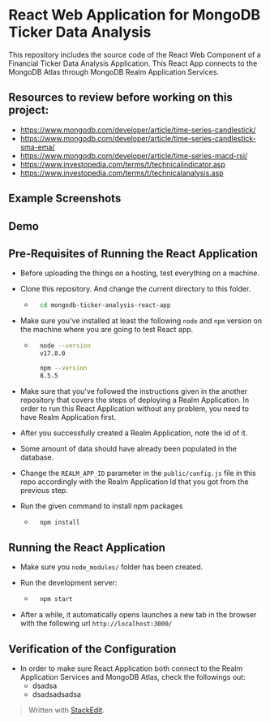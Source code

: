 
# React Web Application for MongoDB Ticker Data Analysis

This repository includes the source code of the React Web Component of a Financial Ticker Data Analysis Application.   This React App connects to the MongoDB Atlas through MongoDB Realm Application Services. 

## Resources to review before working on this project:
- https://www.mongodb.com/developer/article/time-series-candlestick/ 
- https://www.mongodb.com/developer/article/time-series-candlestick-sma-ema/
- https://www.mongodb.com/developer/article/time-series-macd-rsi/
- https://www.investopedia.com/terms/t/technicalindicator.asp
- https://www.investopedia.com/terms/t/technicalanalysis.asp

## Example Screenshots


## Demo

## Pre-Requisites of Running the React Application

- Before uploading the things on a hosting, test everything on a machine.
- Clone this repository. And change the current directory to this folder.
	- ```bash
		cd mongodb-ticker-analysis-react-app
		```
- Make sure you've installed at least the following `node` and `npm` version on the machine where you are going to test React app.
	- ```bash
		node --version
		v17.8.0

		npm --version
		8.5.5
		```

- Make sure that you've followed the instructions given in the another repository that covers the steps of deploying a Realm Application. In order to run this React Application without any problem, you need to have Realm Application first.
- After you successfully created a Realm Application, note the id of it.
- Some amount of data should have already been populated in the database. 
- Change the `REALM_APP_ID` parameter in the `public/config.js` file in this repo accordingly with the Realm Application Id that you got from the previous step.
- Run the given command to install npm packages
	- ```bash
		npm install
		```

## Running the React Application 

- Make sure you `node_modules/` folder has been created.
- Run the development server:
	- ```bash
		npm start
		```

- After a while, it automatically opens launches a new tab in the browser with the following url ```http://localhost:3000/```

## Verification of the Configuration
- In order to make sure React Application both connect to the Realm Application Services and MongoDB Atlas, check the followings out:
	- dsadsa
	- dsadsadsadsa

> Written with [StackEdit](https://stackedit.io/).
